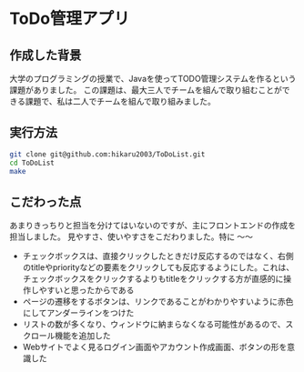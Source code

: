 # ToDo管理アプリ

## 作成した背景

大学のプログラミングの授業で、Javaを使ってTODO管理システムを作るという課題がありました。
この課題は、最大三人でチームを組んで取り組むことができる課題で、私は二人でチームを組んで取り組みました。

## 実行方法
```sh
git clone git@github.com:hikaru2003/ToDoList.git
cd ToDoList
make
```

## こだわった点

あまりきっちりと担当を分けてはいないのですが、主にフロントエンドの作成を担当しました。
見やすさ、使いやすさをこだわりました。特に 〜〜
* チェックボックスは、直接クリックしたときだけ反応するのではなく、右側のtitleやpriorityなどの要素をクリックしても反応するようにした。これは、チェックボックスをクリックするよりもtitleをクリックする方が直感的に操作しやすいと思ったからである
* ページの遷移をするボタンは、リンクであることがわかりやすいように赤色にしてアンダーラインをつけた
* リストの数が多くなり、ウィンドウに納まらなくなる可能性があるので、スクロール機能を追加した
* Webサイトでよく見るログイン画面やアカウント作成画面、ボタンの形を意識した
